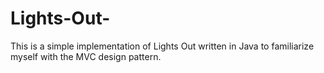 Lights-Out-
===========
This is a simple implementation of Lights Out written in Java to familiarize myself with the MVC design pattern. 
